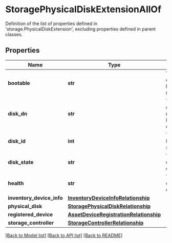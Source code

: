# StoragePhysicalDiskExtensionAllOf

Definition of the list of properties defined in 'storage.PhysicalDiskExtension', excluding properties defined in parent classes.
## Properties
Name | Type | Description | Notes
------------ | ------------- | ------------- | -------------
**bootable** | **str** | The whether disk is bootable or not. | [optional] [readonly] 
**disk_dn** | **str** | The distinguished name of the Physical drive. | [optional] [readonly] 
**disk_id** | **int** | The storage Enclosure slotId. | [optional] [readonly] 
**disk_state** | **str** | The current drive state of disk. | [optional] [readonly] 
**health** | **str** | The current drive state of disk. | [optional] 
**inventory_device_info** | [**InventoryDeviceInfoRelationship**](InventoryDeviceInfoRelationship.md) |  | [optional] 
**physical_disk** | [**StoragePhysicalDiskRelationship**](StoragePhysicalDiskRelationship.md) |  | [optional] 
**registered_device** | [**AssetDeviceRegistrationRelationship**](AssetDeviceRegistrationRelationship.md) |  | [optional] 
**storage_controller** | [**StorageControllerRelationship**](StorageControllerRelationship.md) |  | [optional] 

[[Back to Model list]](../README.md#documentation-for-models) [[Back to API list]](../README.md#documentation-for-api-endpoints) [[Back to README]](../README.md)


